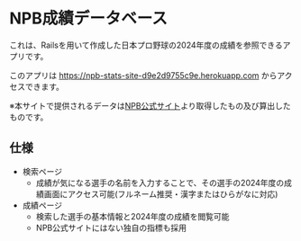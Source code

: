 # NPB成績データベース
これは、Railsを用いて作成した日本プロ野球の2024年度の成績を参照できるアプリです。

このアプリは https://npb-stats-site-d9e2d9755c9e.herokuapp.com からアクセスできます。

※本サイトで提供されるデータは[NPB公式サイト](https://npb.jp)より取得したもの及び算出したものです。
## 仕様
- 検索ページ
  - 成績が気になる選手の名前を入力することで、その選手の2024年度の成績画面にアクセス可能(フルネーム推奨・漢字またはひらがなに対応)
- 成績ページ
  - 検索した選手の基本情報と2024年度の成績を閲覧可能
  - NPB公式サイトにはない独自の指標も採用

